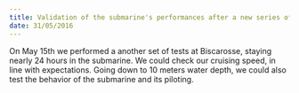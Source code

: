 ```yaml
---
title: Validation of the submarine's performances after a new series of tests in Biscarosse
date: 31/05/2016
---
```


On May 15th we performed a another set of tests at Biscarosse, staying nearly 24 hours in the submarine.
We could check our cruising speed, in line with expectations. Going down to 10 meters water depth, 
we could also test the behavior of the submarine and its piloting.